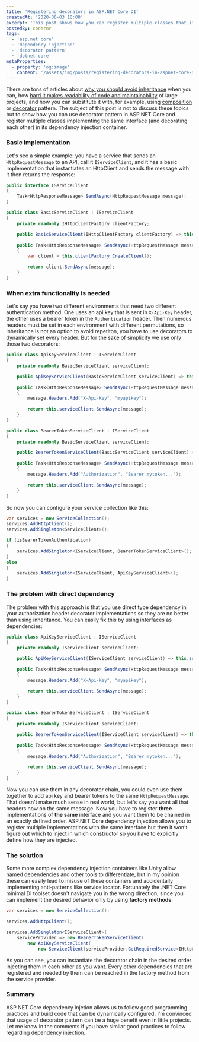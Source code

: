 ```yaml
---
title: 'Registering decorators in ASP.NET Core DI'
createdAt: '2020-06-03 10:00'
excerpt: 'This post shows how you can register multiple classes that implement the same interface and decorate each other in ASP.NET Core dependency injection container'
postedBy: codernr
tags:
  - 'asp.net core'
  - 'dependency injection'
  - 'decorator pattern'
  - 'dotnet core'
metaProperties:
  - property: 'og:image'
    content: '/assets/img/posts/registering-decorators-in-aspnet-core-di.png'
---
```


There are tons of articles about [why you should avoid inheritance](https://codeburst.io/inheritance-is-evil-stop-using-it-6c4f1caf5117) when you can, how [hard it makes readability of code and maintainability](http://neethack.com/2017/04/Why-inheritance-is-bad/) of large projects, and how you can substitute it with, for example, using [composition](https://medium.com/better-programming/composition-over-inheritance-b58264af8c21) or [decorator](https://dzone.com/articles/is-inheritance-dead) pattern. The subject of this post is not to discuss these topics but to show how you can use decorator pattern in ASP.NET Core and register multiple classes implementing the same interface (and decorating each other) in its dependency injection container.

### Basic implementation

Let's see a simple example: you have a service that sends an `HttpRequestMessage` to an API, call it `IServiceClient`, and it has a basic implementation that instantiates an HttpClient and sends the message with it then returns the response:

```cs
public interface IServiceClient
{
    Task<HttpResponseMessage> SendAsync(HttpRequestMessage message);
}

public class BasicServiceClient : IServiceClient
{
    private readonly IHttpClientFactory clientFactory;

    public BasicServiceClient(IHttpClientFactory clientFactory) => this.clientFactory = clientFactory;

    public Task<HttpResponseMessage> SendAsync(HttpRequestMessage message)
    {
        var client = this.clientFactory.CreateClient();

        return client.SendAsync(message);
    }
}
```

### When extra functionality is needed

Let's say you have two different environments that need two different authentication method. One uses an api key that is sent in `X-Api-Key` header, the other uses a bearer token in the `Authentication` header. Then numerous headers must be set in each environment with different permutations, so inheritance is not an option to avoid repetiton, you have to use decorators to dynamically set every header. But for the sake of simplicity we use only those two decorators:

```cs
public class ApiKeyServiceClient : IServiceClient
{
    private readonly BasicServiceClient serviceClient;

    public ApiKeyServiceClient(BasicServiceClient serviceClient) => this.serviceClient = serviceClient;

    public Task<HttpResponseMessage> SendAsync(HttpRequestMessage message)
    {
        message.Headers.Add("X-Api-Key", "myapikey");

        return this.serviceClient.SendAsync(message);
    }
}

public class BearerTokenServiceClient : IServiceClient
{
    private readonly BasicServiceClient serviceClient;

    public BearerTokenServiceClient(BasicServiceClient serviceClient) => this.serviceClient = serviceClient;

    public Task<HttpResponseMessage> SendAsync(HttpRequestMessage message)
    {
        message.Headers.Add("Authorization", "Bearer mytoken...");

        return this.serviceClient.SendAsync(message);
    }
}
```

So now you can configure your service collection like this:

```cs
var services = new ServiceCollection();
services.AddHttpClient();
services.AddSingleton<ServiceClient>();

if (isBearerTokenAuthentication)
{
    services.AddSingleton<IServiceClient, BearerTokenServiceClient>();
}
else
{
    services.AddSingleton<IServiceClient, ApiKeyServiceClient>();
}
```

### The problem with direct dependency

The problem with this approach is that you use direct type dependency in your authorization header decorator implementations so they are no better than using inheritance. You can easily fix this by using interfaces as dependencies:

```cs
public class ApiKeyServiceClient : IServiceClient
{
    private readonly IServiceClient serviceClient;

    public ApiKeyServiceClient(IServiceClient serviceClient) => this.serviceClient = serviceClient;

    public Task<HttpResponseMessage> SendAsync(HttpRequestMessage message)
    {
        message.Headers.Add("X-Api-Key", "myapikey");

        return this.serviceClient.SendAsync(message);
    }
}

public class BearerTokenServiceClient : IServiceClient
{
    private readonly IServiceClient serviceClient;

    public BearerTokenServiceClient(IServiceClient serviceClient) => this.serviceClient = serviceClient;

    public Task<HttpResponseMessage> SendAsync(HttpRequestMessage message)
    {
        message.Headers.Add("Authorization", "Bearer mytoken...");

        return this.serviceClient.SendAsync(message);
    }
}
```

Now you can use them in any decorator chain, you could even use them together to add api key and bearer tokens to the same `HttpRequestMessage`. That doesn't make much sense in real world, but let's say you want all that headers now on the same message. Now you have to register **three** implementations of **the same** interface and you want them to be chained in an exactly defined order. ASP.NET Core dependency injection allows you to register multiple implementations with the same interface but then it won't figure out which to inject in which constructor so you have to explicitly define how they are injected.

### The solution 

Some more complex dependency injection containers like Unity allow named dependencies and other tools to differentiate, but in my opinion these can easily lead to misuse of these containers and accidentally implementing anti-patterns like service locator. Fortunately the .NET Core minimal DI toolset doesn't navigate you in the wrong direction, since you can implement the desired behavior only by using **factory methods**:

```cs
var services = new ServiceCollection();

services.AddHttpClient();

services.AddSingleton<IServiceClient>(
    serviceProvider => new BearerTokenServiceClient(
        new ApiKeyServiceClient(
            new ServiceClient(serviceProvider.GetRequiredService<IHttpClientFactory>()))));
```

As you can see, you can instantiate the decorator chain in the desired order injecting them in each other as you want. Every other dependencies that are registered and needed by them can be reached in the factory method from the service provider.

### Summary

ASP.NET Core dependency injetion allows us to follow good programming practices and build code that can be dynamically configured. I'm convinced that usage of decorator pattern can be a huge benefit even in little projects. Let me know in the comments if you have similar good practices to follow regarding dependency injection.